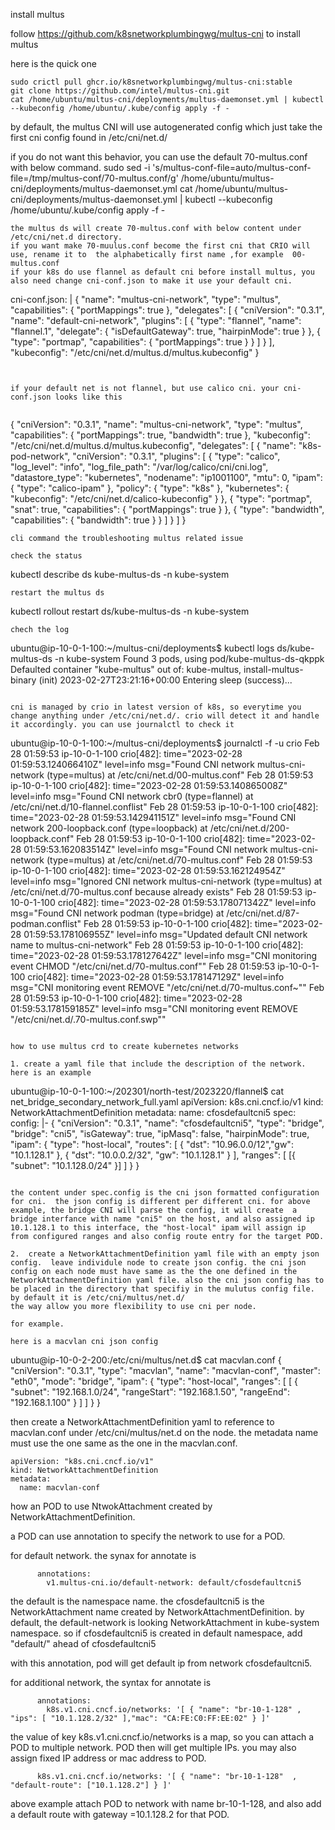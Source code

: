 install multus

follow https://github.com/k8snetworkplumbingwg/multus-cni to install multus

here is the quick one 

```
sudo crictl pull ghcr.io/k8snetworkplumbingwg/multus-cni:stable
git clone https://github.com/intel/multus-cni.git
cat /home/ubuntu/multus-cni/deployments/multus-daemonset.yml | kubectl --kubeconfig /home/ubuntu/.kube/config apply -f -

```
by default, the multus CNI will use autogenerated config which just take the first cni config found in /etc/cni/net.d/

if you do not want this behavior, you can use the default 70-multus.conf with below command.
sudo sed -i 's/multus-conf-file=auto/multus-conf-file=\/tmp\/multus-conf\/70-multus.conf/g' /home/ubuntu/multus-cni/deployments/multus-daemonset.yml
cat /home/ubuntu/multus-cni/deployments/multus-daemonset.yml | kubectl --kubeconfig /home/ubuntu/.kube/config apply -f -

```
the multus ds will create 70-multus.conf with below content under /etc/cni/net.d directory.
if you want make 70-muulus.conf become the first cni that CRIO will use, rename it to  the alphabetically first name ,for example  00-multus.conf  
if your k8s do use flannel as default cni before install multus, you also need change cni-conf.json to make it use your default cni.
```
  cni-conf.json: |
    {
      "name": "multus-cni-network",
      "type": "multus",
      "capabilities": {
        "portMappings": true
      },
      "delegates": [
        {
          "cniVersion": "0.3.1",
          "name": "default-cni-network",
          "plugins": [
            {
              "type": "flannel",
              "name": "flannel.1",
                "delegate": {
                  "isDefaultGateway": true,
                  "hairpinMode": true
                }
              },
              {
                "type": "portmap",
                "capabilities": {
                  "portMappings": true
                }
              }
          ]
        }
      ],
      "kubeconfig": "/etc/cni/net.d/multus.d/multus.kubeconfig"
    }
```


if your default net is not flannel, but use calico cni. your cni-conf.json looks like this


```
{
  "cniVersion": "0.3.1",
  "name": "multus-cni-network",
  "type": "multus",
  "capabilities": {
    "portMappings": true,
    "bandwidth": true
  },
  "kubeconfig": "/etc/cni/net.d/multus.d/multus.kubeconfig",
  "delegates": [
    {
      "name": "k8s-pod-network",
      "cniVersion": "0.3.1",
      "plugins": [
        {
          "type": "calico",
          "log_level": "info",
          "log_file_path": "/var/log/calico/cni/cni.log",
          "datastore_type": "kubernetes",
          "nodename": "ip1001100",
          "mtu": 0,
          "ipam": {
            "type": "calico-ipam"
          },
          "policy": {
            "type": "k8s"
          },
          "kubernetes": {
            "kubeconfig": "/etc/cni/net.d/calico-kubeconfig"
          }
        },
        {
          "type": "portmap",
          "snat": true,
          "capabilities": {
            "portMappings": true
          }
        },
        {
          "type": "bandwidth",
          "capabilities": {
            "bandwidth": true
          }
        }
      ]
    }
  ]
}
```
cli command the troubleshooting multus related issue

check the status
```
kubectl describe ds kube-multus-ds -n kube-system
```
restart the multus ds
```
kubectl rollout restart ds/kube-multus-ds -n kube-system
```
chech the log 
```
ubuntu@ip-10-0-1-100:~/multus-cni/deployments$ kubectl logs ds/kube-multus-ds -n kube-system
Found 3 pods, using pod/kube-multus-ds-qkppk
Defaulted container "kube-multus" out of: kube-multus, install-multus-binary (init)
2023-02-27T23:21:16+00:00 Entering sleep (success)...
```

cni is managed by crio in latest version of k8s, so everytime you change anything under /etc/cni/net.d/. crio will detect it and handle it accordingly. you can use journalctl to check it

```
ubuntu@ip-10-0-1-100:~/multus-cni/deployments$ journalctl -f -u crio
Feb 28 01:59:53 ip-10-0-1-100 crio[482]: time="2023-02-28 01:59:53.124066410Z" level=info msg="Found CNI network multus-cni-network (type=multus) at /etc/cni/net.d/00-multus.conf"
Feb 28 01:59:53 ip-10-0-1-100 crio[482]: time="2023-02-28 01:59:53.140865008Z" level=info msg="Found CNI network cbr0 (type=flannel) at /etc/cni/net.d/10-flannel.conflist"
Feb 28 01:59:53 ip-10-0-1-100 crio[482]: time="2023-02-28 01:59:53.142941151Z" level=info msg="Found CNI network 200-loopback.conf (type=loopback) at /etc/cni/net.d/200-loopback.conf"
Feb 28 01:59:53 ip-10-0-1-100 crio[482]: time="2023-02-28 01:59:53.162083514Z" level=info msg="Found CNI network multus-cni-network (type=multus) at /etc/cni/net.d/70-multus.conf"
Feb 28 01:59:53 ip-10-0-1-100 crio[482]: time="2023-02-28 01:59:53.162124954Z" level=info msg="Ignored CNI network multus-cni-network (type=multus) at /etc/cni/net.d/70-multus.conf because already exists"
Feb 28 01:59:53 ip-10-0-1-100 crio[482]: time="2023-02-28 01:59:53.178071342Z" level=info msg="Found CNI network podman (type=bridge) at /etc/cni/net.d/87-podman.conflist"
Feb 28 01:59:53 ip-10-0-1-100 crio[482]: time="2023-02-28 01:59:53.178106955Z" level=info msg="Updated default CNI network name to multus-cni-network"
Feb 28 01:59:53 ip-10-0-1-100 crio[482]: time="2023-02-28 01:59:53.178127642Z" level=info msg="CNI monitoring event CHMOD         \"/etc/cni/net.d/70-multus.conf\""
Feb 28 01:59:53 ip-10-0-1-100 crio[482]: time="2023-02-28 01:59:53.178147129Z" level=info msg="CNI monitoring event REMOVE        \"/etc/cni/net.d/70-multus.conf~\""
Feb 28 01:59:53 ip-10-0-1-100 crio[482]: time="2023-02-28 01:59:53.178159185Z" level=info msg="CNI monitoring event REMOVE        \"/etc/cni/net.d/.70-multus.conf.swp\""
```

how to use multus crd to create kubernetes networks

1. create a yaml file that include the description of the network.  here is an example

```
ubuntu@ip-10-0-1-100:~/202301/north-test/2023220/flannel$ cat net_bridge_secondary_network_full.yaml
apiVersion: k8s.cni.cncf.io/v1
kind: NetworkAttachmentDefinition
metadata:
  name: cfosdefaultcni5
spec:
  config: |-
    {
      "cniVersion": "0.3.1",
      "name": "cfosdefaultcni5",
      "type": "bridge",
      "bridge": "cni5",
      "isGateway": true,
      "ipMasq": false,
      "hairpinMode": true,
      "ipam": {
          "type": "host-local",
          "routes": [
              { "dst": "10.96.0.0/12","gw": "10.1.128.1" },
              { "dst": "10.0.0.2/32", "gw": "10.1.128.1" }
          ],
          "ranges": [
              [{ "subnet": "10.1.128.0/24" }]
          ]
      }
    }
```

the content under spec.config is the cni json formatted configuration for cni.  the json config is different per different cni. for above example, the bridge CNI will parse the config, it will create  a bridge interfance with name "cni5" on the host, and also assigned ip 10.1.128.1 to this interface, the "host-local" ipam will assign ip from configured ranges and also config route entry for the target POD. 

2.  create a NetworkAttachmentDefinition yaml file with an empty json config.  leave individule node to create json config. the cni json config on each node must have same as the the one defined in the NetworkAttachmentDefinition yaml file. also the cni json config has to be placed in the directory that specifiy in the mulutus config file. by default it is /etc/cni/multus/net.d/
the way allow you more flexibility to use cni per node. 

for example. 

here is a macvlan cni json config 
```
ubuntu@ip-10-0-2-200:/etc/cni/multus/net.d$ cat macvlan.conf
{
  "cniVersion": "0.3.1",
  "type": "macvlan",
  "name": "macvlan-conf",
  "master": "eth0",
  "mode": "bridge",
  "ipam": {
      "type": "host-local",
      "ranges": [
          [ {
               "subnet": "192.168.1.0/24",
               "rangeStart": "192.168.1.50",
               "rangeEnd": "192.168.1.100"
          } ]
      ]
  }
}

then create a NetworkAttachmentDefinition yaml to reference to macvlan.conf under /etc/cni/multus/net.d on the node.
the metadata name must use the one same as the one in the macvlan.conf. 

```
apiVersion: "k8s.cni.cncf.io/v1"
kind: NetworkAttachmentDefinition
metadata:
  name: macvlan-conf
```


how an POD to use NtwokAttachment created by NetworkAttachmentDefinition.


a POD can use annotation to specify the network to use for a POD.

for default network. the synax for annotate is 

```
      annotations:
        v1.multus-cni.io/default-network: default/cfosdefaultcni5
```
the default is the namespace name. 
the cfosdefaultcni5 is the NetworkAttachment name created by NetworkAttachmentDefinition. by default, the default-network is looking NetworkAttachment in kube-system namespace.
so if cfosdefaultcni5 is created in default namespace, add "default/" ahead of cfosdefaultcni5

with this annotation, pod will get default ip from network cfosdefaultcni5.



for additional network, the syntax for annotate is 

```
      annotations:
        k8s.v1.cni.cncf.io/networks: '[ { "name": "br-10-1-128" , "ips": [ "10.1.128.2/32" ],"mac": "CA:FE:C0:FF:EE:02" } ]'

```
 the value of key k8s.v1.cni.cncf.io/networks is a map, so you can attach a POD to multiple network. POD then will get multiple IPs. you may also assign fixed IP address or mac address to POD.

``` 
      k8s.v1.cni.cncf.io/networks: '[ { "name": "br-10-1-128"  , "default-route": ["10.1.128.2"] } ]'

```
above example attach POD to network with name br-10-1-128, and also add a default route with gateway =10.1.128.2 for that POD.



